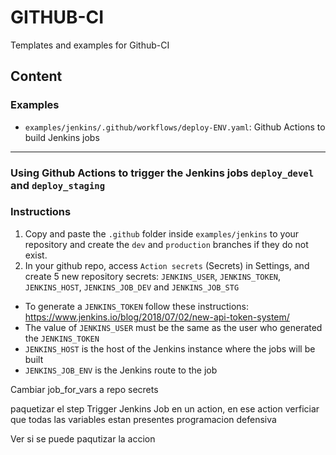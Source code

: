 # GITHUB-CI

Templates and examples for Github-CI

## Content

### Examples

* `examples/jenkins/.github/workflows/deploy-ENV.yaml`: Github Actions to build Jenkins jobs

---

### Using Github Actions to trigger the Jenkins jobs `deploy_devel` and `deploy_staging`
### Instructions

1. Copy and paste the `.github` folder inside `examples/jenkins` to your repository and create the `dev` and `production` branches if they do not exist.
2. In your github repo, access `Action secrets` (Secrets) in Settings, and create 5 new repository secrets: `JENKINS_USER`, `JENKINS_TOKEN`, `JENKINS_HOST`, `JENKINS_JOB_DEV` and `JENKINS_JOB_STG`
  * To generate a `JENKINS_TOKEN` follow these instructions: https://www.jenkins.io/blog/2018/07/02/new-api-token-system/
  * The value of `JENKINS_USER` must be the same as the user who generated the `JENKINS_TOKEN`
  * `JENKINS_HOST` is the host of the Jenkins instance where the jobs will be built
  * `JENKINS_JOB_ENV` is the Jenkins route to the job


  Cambiar job_for_vars a repo secrets

  paquetizar el step Trigger Jenkins Job en un action, en ese action verficiar que todas las variables estan presentes programacion defensiva


  Ver si se puede paqutizar la accion
